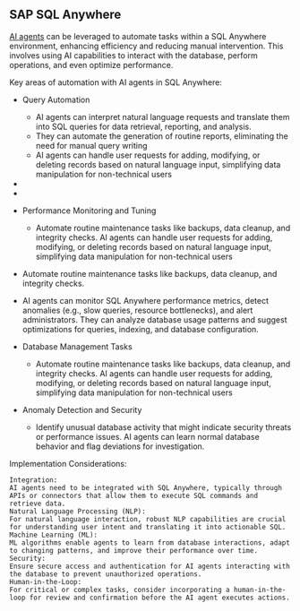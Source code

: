 ## SAP SQL Anywhere

[AI agents](sap-sql-anywhere-16-aia) can be leveraged to automate tasks within a SQL Anywhere environment, enhancing efficiency and reducing manual intervention. This involves using AI capabilities to interact with the database, perform operations, and even optimize performance.

Key areas of automation with AI agents in SQL Anywhere:

- Query Automation
  - AI agents can interpret natural language requests and translate them into SQL queries for data retrieval, reporting, and analysis.
  - They can automate the generation of routine reports, eliminating the need for manual query writing
  - AI agents can handle user requests for adding, modifying, or deleting records based on natural language input, simplifying data manipulation for non-technical users



 - 
 - 
- Performance Monitoring and Tuning
  - Automate routine maintenance tasks like backups, data cleanup, and integrity checks.
        AI agents can handle user requests for adding, modifying, or deleting records based on natural language input, simplifying data manipulation for non-technical users


 - Automate routine maintenance tasks like backups, data cleanup, and integrity checks.
 - AI agents can monitor SQL Anywhere performance metrics, detect anomalies (e.g., slow queries, resource bottlenecks), and alert administrators.
        They can analyze database usage patterns and suggest optimizations for queries, indexing, and database configuration.
- Database Management Tasks
  - Automate routine maintenance tasks like backups, data cleanup, and integrity checks.
        AI agents can handle user requests for adding, modifying, or deleting records based on natural language input, simplifying data manipulation for non-technical users
- Anomaly Detection and Security
  - Identify unusual database activity that might indicate security threats or performance issues.
        AI agents can learn normal database behavior and flag deviations for investigation.
        
        

Implementation Considerations:

    Integration:
    AI agents need to be integrated with SQL Anywhere, typically through APIs or connectors that allow them to execute SQL commands and retrieve data.
    Natural Language Processing (NLP):
    For natural language interaction, robust NLP capabilities are crucial for understanding user intent and translating it into actionable SQL.
    Machine Learning (ML):
    ML algorithms enable agents to learn from database interactions, adapt to changing patterns, and improve their performance over time.
    Security:
    Ensure secure access and authentication for AI agents interacting with the database to prevent unauthorized operations.
    Human-in-the-Loop:
    For critical or complex tasks, consider incorporating a human-in-the-loop for review and confirmation before the AI agent executes actions.
